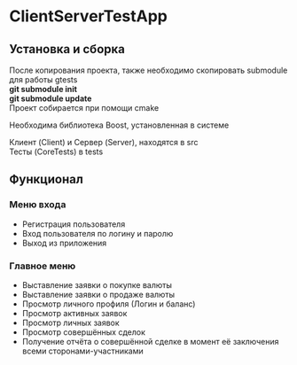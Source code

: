# ClientServerTestApp
<h2>Установка и сборка</h2>
После копирования проекта, также необходимо скопировать submodule для работы gtests <br>
<b>git submodule init</b> <br>
<b>git submodule update</b> 
<br>
Проект собирается при помощи cmake

Необходима библиотека Boost, установленная в системе

Клиент (Client) и Сервер (Server), находятся в src <br>
Тесты (CoreTests) в tests

<h2>Функционал</h2>
<h3>Меню входа</h3>

* Регистрация пользователя
* Вход пользователя по логину и паролю
* Выход из приложения

<h3>Главное меню</h3>

* Выставление заявки о покупке валюты
* Выставление заявки о продаже валюты
* Просмотр личного профиля (Логин и баланс)
* Просмотр активных заявок
* Просмотр личных заявок
* Просмотр совершённых сделок
* Получение отчёта о совершённой сделке в момент её заключения всеми сторонами-участниками

